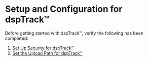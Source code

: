 # Setup and Configuration for dspTrack™

Before getting started with dspTrack™, verify the following has been
completed:

1.  [Set Up Security for
    dspTrack™](../Config/Set_Security_in_dspTrack.htm)
2.  [Set the Upload Path for
    dspTrack™](Set_the_Upload_Path_for_dspTrack.htm)
